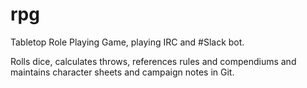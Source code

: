 # rpg
Tabletop Role Playing Game, playing IRC and #Slack bot.

Rolls dice, calculates throws, references rules and compendiums and maintains character sheets and campaign notes in Git.
